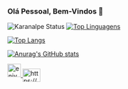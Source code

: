 ### Olá Pessoal, Bem-Vindos 👋

<!--
**enivaldoqueiroz/enivaldoqueiroz** is a ✨ _special_ ✨ repository because its `README.md` (this file) appears on your GitHub profile.

Here are some ideas to get you started:

- 🔭 I’m currently working on ...
- 🌱 I’m currently learning ...
- 👯 I’m looking to collaborate on ...
- 🤔 I’m looking for help with ...
- 💬 Ask me about ...
- 📫 How to reach me: ...
- 😄 Pronouns: ...
- ⚡ Fun fact: ...
-->

![Karanalpe Status](https://github-readme-stats.vercel.app/api?username=enivaldoqueiroz&show_icons=true)
[![Top Linguagens](https://github-readme-stats.vercel.app/api/top-langs/?username=enivaldoqueiroz&layout=compact)](https://github.com/enivaldoqueiroz/github-readme-stats)

[![Top Langs](https://github-readme-stats.vercel.app/api/top-langs/?username=enivaldoqueiroz)](https://github.com/enivaldoqueiroz/github-readme-stats)

[![Anurag's GitHub stats](https://github-readme-stats.vercel.app/api?username=enivaldoqueiroz)](https://github.com/enivaldoqueiroz/github-readme-stats)


<p align="left">
    <a href=" https://dev.to/enivaldoqueiroz " target=" blank "> <img align=" center "
            src=" https://cdn.jsdelivr.net/npm/simple-icons@3.0.1/icons/dev- dot-to.svg " alt=" enivaldoqueiroz "
            height=" 30 " largura=" 40 " /> </a>
    <a href="https://linkedin.com/in/https://www.linkedin.com/in/enivaldo-queiroz-138996121/" target="blank"> <img
            align="center" src=" https://cdn.jsdelivr.net/npm/simple-icons@3.0.1/icons/linkedin.svg "
            alt=" https://www.linkedin.com/in/enivaldo-queiroz-138996121/ " height="30" width="40" /> </a>
</p>
